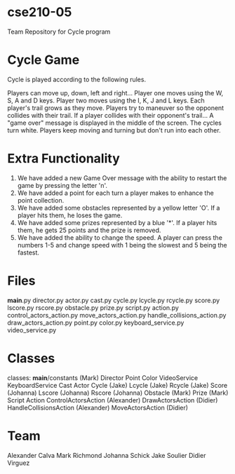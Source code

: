 # cse210-05
Team Repository for Cycle program

# Cycle Game 

Cycle is played according to the following rules.

Players can move up, down, left and right...
Player one moves using the W, S, A and D keys.
Player two moves using the I, K, J and L keys.
Each player's trail grows as they move.
Players try to maneuver so the opponent collides with their trail.
If a player collides with their opponent's trail...
A "game over" message is displayed in the middle of the screen.
The cycles turn white.
Players keep moving and turning but don't run into each other.

# Extra Functionality

1. We have added a new Game Over message with the ability to restart the game by pressing the letter 'n'.
2. We have added a point for each turn a player makes to enhance the point collection.
3. We have added some obstacles represented by a yellow letter 'O'.  If a player hits them, he loses the game.
4. We have added some prizes represented by a blue '*'.  If a player hits them, he gets 25 points and the prize is removed.
5. We have added the ability to change the speed.  A player can press the numbers 1-5 and change speed with 1 being the slowest and 5 being the fastest.

# Files

__main__.py
director.py
actor.py
cast.py
cycle.py
lcycle.py
rcycle.py
score.py
lscore.py
rscore.py
obstacle.py
prize.py
script.py
action.py
control_actors_action.py
move_actors_action.py
handle_collisions_action.py
draw_actors_action.py
point.py
color.py
keyboard_service.py
video_service.py

# Classes

classes: 
	__main__/constants (Mark)
	Director 
	Point
	Color
	VideoService
	KeyboardService
	Cast
	Actor
	Cycle (Jake)
	Lcycle (Jake)
	Rcycle (Jake)
	Score (Johanna)
	Lscore (Johanna)
	Rscore (Johanna)
	Obstacle (Mark)
	Prize (Mark)
	Script
	Action
	ControlActorsAction (Alexander)
	DrawActorsAction (Didier)
	HandleCollisionsAction (Alexander)
	MoveActorsAction (Didier)

# Team

Alexander Calva
Mark Richmond
Johanna Schick
Jake Soulier
Didier Virguez

